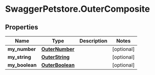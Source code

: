 # SwaggerPetstore.OuterComposite

## Properties
Name | Type | Description | Notes
------------ | ------------- | ------------- | -------------
**my_number** | [**OuterNumber**](OuterNumber.md) |  | [optional] 
**my_string** | [**OuterString**](OuterString.md) |  | [optional] 
**my_boolean** | [**OuterBoolean**](OuterBoolean.md) |  | [optional] 


